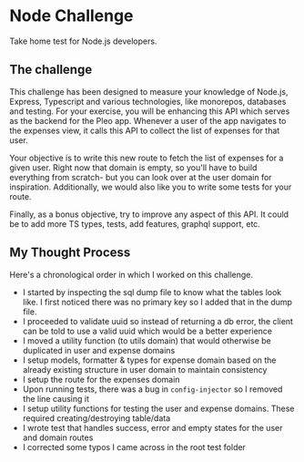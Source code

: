 # Node Challenge

Take home test for Node.js developers.

## The challenge

This challenge has been designed to measure your knowledge of Node.js, Express, Typescript and various technologies, like monorepos, databases and testing. For your exercise, you will be enhancing this API which serves as the backend for the Pleo app. Whenever a user of the app navigates to the expenses view, it calls this API to collect the list of expenses for that user.

Your objective is to write this new route to fetch the list of expenses for a given user. Right now that domain is empty, so you'll have to build everything from scratch- but you can look over at the user domain for inspiration. Additionally, we would also like you to write some tests for your route.

Finally, as a bonus objective, try to improve any aspect of this API. It could be to add more TS types, tests, add features, graphql support, etc.

## My Thought Process

Here's a chronological order in which I worked on this challenge.

- I started by inspecting the sql dump file to know what the tables look like. I first noticed there was no primary key so I added that in the dump file.
- I proceeded to validate uuid so instead of returning a db error, the client can be told to use a valid uuid which would be a better experience
- I moved a utility function (to utils domain) that would otherwise be duplicated in user and expense domains
- I setup models, formatter & types for expense domain based on the already existing structure in user domain to maintain consistency
- I setup the route for the expenses domain
- Upon running tests, there was a bug in `config-injector` so I removed the line causing it
- I setup utility functions for testing the user and expense domains. These required creating/destroying table/data
- I wrote test that handles success, error and empty states for the user and domain routes
- I corrected some typos I came across in the root test folder
